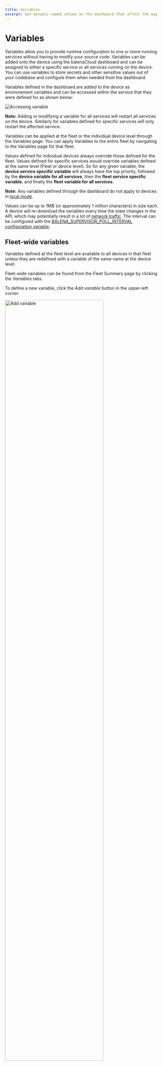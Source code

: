 ```yaml
---
title: Variables
excerpt: Set dynamic-named values on the dashboard that affect the way running processes will behave on the device by using variables.
---
```


# Variables

Variables allow you to provide runtime configuration to one or more running services without having to modify your source code. Variables can be added onto the device using the balenaCloud dashboard and can be assigned to either a specific service or all services running on the device. You can use variables to store secrets and other sensitive values out of your codebase and configure them when needed from the dashboard.
 
Variables defined in the dashboard are added to the device as environement variables and can be accessed within the service that they were defined for as shown below:
 
<img alt="Accessing variable" src="/img/variables/accessing_variables.png">

__Note:__ Adding or modifying a variable for all services will restart all services on the device. Similarly for variables defined for specific services will only restart the affected service.

Variables can be applied at the fleet or the individual device level through the Variables page. You can apply Variables to the entire fleet by navigating to the Variables page for that fleet. 

Values defined for individual devices always override those defined for the fleet. Values defined for specific services would override variables defined at the same level (Fleet or device level). So for any given variable, the **device service specific variable** will always have the top priority, followed by the **device variable for all services**, then the **fleet service specific variable**, and finally the **fleet variable for all services**.

__Note:__ Any variables defined through the dashboard do not apply to devices in [local mode][local-mode].

Values can be up to 1MB (or approximately 1 million characters) in size each. A device will re-download the variables every time the state changes in the API, which may potentially result in a lot of [network traffic][bandwidth-control]. The interval can be configured with the [BALENA_SUPERVISOR_POLL_INTERVAL configuration variable][poll-interval].

## Fleet-wide variables

Variables defined at the fleet level are available to all devices in that fleet unless they are redefined with a variable of the same name at the device level.

Fleet-wide variables can be found from the Fleet Summary page by clicking the *Variables* tabs.

To define a new variable, click the *Add variable* button in the upper-left corner.

<img alt="Add variable" src="/img/variables/add_application_variable.png" width="80%">

In the dialog box that opens, select either a specific service or all services to apply the variable too.

Define a name and value for your variable. Click the *Add* button to apply the variable to all devices in your fleet that do not have their own values defined:

<img alt="Add variable" src="/img/variables/variable_editor.png" width="80%">

Your new variable will show up in the list, where it can easily be modified or removed:

<img alt="List variables" src="/img/variables/variable_list.png" width="100%">

__Note:__ Deleting a fleet-level variable will not delete a device-level variable of the same name.

If you have already defined variables at the device level, they will appear below the fleet variables of the same type. You can easily apply a device value to the entire fleet by clicking *Define fleet-wide*:

<img alt="Define device variable fleet-wide" src="/img/variables/define_app_wide.png" width="100%">

## Device Variables

Device variables are applied to only one device. Device variables for a specific service override device variables for all services, and all device variables override fleet-wide variables.

Adding a device variable is very similar to adding a fleet variable. From the Device Summary page, select *Device Variables* to open the variables page. Click *Add variable* to select the appropriate service or all services if necessary. Add a name and a value for the variable you wish to apply, and click the *Add* button to add the variable.

The variable list will include variables defined for that specific device, as well as any fleet variables of the same type:

<img alt="Device variables" src="/img/variables/device_variables.png" width="100%">

You can override the value of a fleet variable by clicking *override* in the far-right column. This will pop up the variable editing dialog, where you can change the value:

<img alt="Add device variable" src="/img/variables/override.png" width="80%">

## Managing with the CLI & SDK

The {{ $names.company.lower }} CLI and SDKs all include methods to easily read, add or update variables. Consult the appropriate reference for code examples.

* [CLI environment reference](/tools/cli/#envs)
* [Node.js SDK environment reference](/reference/sdk/node-sdk/#balena.models.application.envVar)
* [Python SDK environment reference](/reference/sdk/python-sdk/#environmentvariable)

[local-mode]:/learn/develop/local-mode
[poll-interval]:/reference/supervisor/bandwidth-reduction/#side-effectwarning
[bandwidth-control]:/learn/manage/configuration/#variable-list
